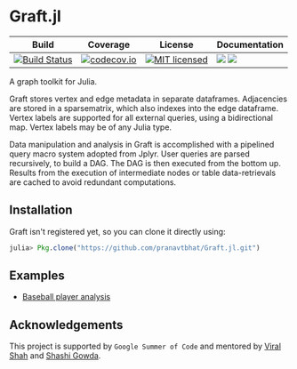 # Graft.jl

| Build|Coverage|License|Documentation|
|------|--------|-------|-------------|
| [![Build Status](https://travis-ci.org/pranavtbhat/Graft.jl.svg?branch=master)](https://travis-ci.org/pranavtbhat/Graft.jl)| [![codecov.io](http://codecov.io/github/pranavtbhat/Graft.jl/coverage.svg?branch=master)](http://codecov.io/github/pranavtbhat/Graft.jl)|[![MIT licensed](https://img.shields.io/badge/license-MIT-blue.svg)](https://raw.githubusercontent.com/pranavtbhat/Graft.jl/master/LICENSE.md) | [![](https://img.shields.io/badge/docs-stable-blue.svg)](https://pranavtbhat.github.io/Graft.jl/stable) [![](https://img.shields.io/badge/docs-latest-blue.svg)](https://pranavtbhat.github.io/Graft.jl/latest)

A graph toolkit for Julia.

Graft stores vertex and edge metadata in separate dataframes. Adjacencies are stored in a sparsematrix, which also indexes into the edge dataframe. Vertex labels are supported for all external queries, using a bidirectional map. Vertex labels may be of any Julia type.

Data manipulation and analysis in Graft is accomplished with a pipelined query macro system adopted from Jplyr. User queries are parsed recursively, to build a DAG. The DAG is then executed from the bottom up. Results from the execution of intermediate nodes or table data-retrievals are cached to avoid redundant computations.

## Installation
Graft isn't registered yet, so you can clone it directly using:
```julia
julia> Pkg.clone("https://github.com/pranavtbhat/Graft.jl.git")
```

## Examples
- [Baseball player analysis](https://github.com/pranavtbhat/Graft.jl/blob/master/examples/graphapi.md)

## Acknowledgements
This project is supported by `Google Summer of Code` and mentored by [Viral Shah](https://github.com/ViralBShah) and [Shashi Gowda](https://github.com/shashi).
